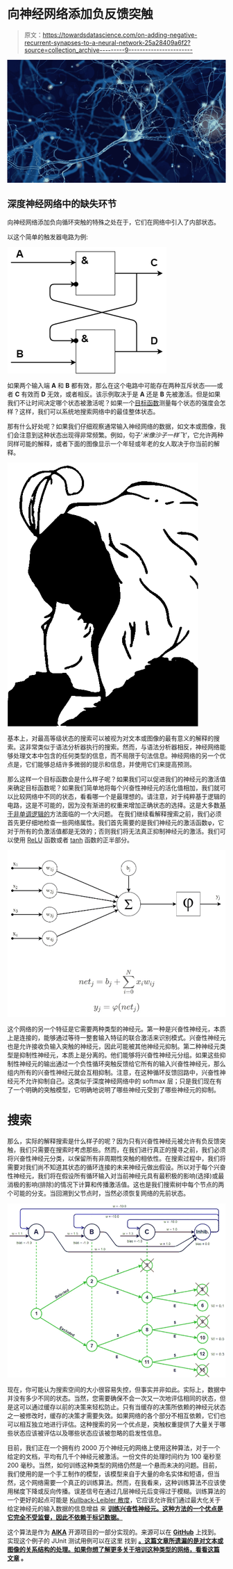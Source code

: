 # 向神经网络添加负反馈突触

> 原文：<https://towardsdatascience.com/on-adding-negative-recurrent-synapses-to-a-neural-network-25a28409a6f2?source=collection_archive---------9----------------------->

![](img/4d1469cd33f2e925c8784dc8eb425fed.png)

## **深度神经网络中的缺失环节**

向神经网络添加负向循环突触的特殊之处在于，它们在网络中引入了内部状态。

以这个简单的触发器电路为例:

![](img/cd77d88cd3fa8455f8e022c0c69c4a49.png)

如果两个输入端 **A** 和 **B** 都有效，那么在这个电路中可能存在两种互斥状态——或者 **C** 有效而 **D** 无效，或者相反。该示例取决于是 **A** 还是 **B** 先被激活。但是如果我们不让时间决定哪个状态被激活呢？如果一个[目标函数](https://en.wikipedia.org/wiki/Loss_function)测量每个状态的强度会怎样？这样，我们可以系统地搜索网络中的最佳整体状态。

那有什么好处呢？如果我们仔细观察通常输入神经网络的数据，如文本或图像，我们会注意到这种状态出现得非常频繁。例如，句子'*米像沙子一样飞'*，它允许两种同样可能的解释，或者下面的图像显示一个年轻或年老的女人取决于你当前的解释。

![](img/dba39d07d6ffaed98fb2636a2941d37a.png)

基本上，对最高等级状态的搜索可以被视为对文本或图像的最有意义的解释的搜索。这非常类似于语法分析器执行的搜索。然而，与语法分析器相反，神经网络能够处理文本中包含的任何类型的信息，而不局限于句法信息。神经网络的另一个优点是，它们能够总结许多微弱的提示和信息，并使用它们来提高预测。

那么这样一个目标函数会是什么样子呢？如果我们可以促进我们的神经元的激活值来确定目标函数呢？如果我们简单地将每个兴奋性神经元的活化值相加，我们就可以比较网络中不同的状态，看看哪一个是最理想的。请注意，对于纯粹基于逻辑的电路，这是不可能的，因为没有渐进的权重来增加正确状态的选择。这是大多数[基于非单调逻辑的](http://www.informatik.uni-leipzig.de/~brewka/papers/NMchapter.pdf)方法面临的一个大问题。
在我们继续看解释搜索之前，我们必须首先更仔细地检查一些网络属性。我们首先需要的是我们神经元的激活函数φ，它对于所有的负激活值都是无效的；否则我们将无法真正抑制神经元的激活。我们可以使用 [ReLU](https://en.wikipedia.org/wiki/Rectifier_(neural_networks)) 函数或者 [tanh](https://en.wikipedia.org/wiki/Hyperbolic_function#Hyperbolic_tangent) 函数的正半部分。

![](img/13a617224271a970f3377b258244e306.png)

这个网络的另一个特征是它需要两种类型的神经元。第一种是兴奋性神经元，本质上是连接的，能够通过等待一整套输入特征的联合激活来识别模式。兴奋性神经元也是允许接收负输入突触的神经元，因此可能被其他神经元抑制。第二种神经元类型是抑制性神经元，本质上是分离的。他们能够将兴奋性神经元分组。如果这些抑制性神经元的输出通过一个负性循环突触反馈给它所有的输入兴奋性神经元，那么组内所有的兴奋性神经元就会互相抑制。注意，在这种循环反馈回路中，兴奋性神经元不允许抑制自己。这类似于深度神经网络中的 softmax 层；只是我们现在有了一个明确的突触模型，它明确地说明了哪些神经元受到了哪些神经元的抑制。

# 搜索

那么，实际的解释搜索是什么样子的呢？因为只有兴奋性神经元被允许有负反馈突触，我们只需要在搜索时考虑那些。然而，在我们进行真正的搜寻之前，我们必须将兴奋性神经元分类，以保留所有非周期性突触的相依性。在搜索过程中，我们将需要对我们尚不知道其状态的循环连接的未来神经元做出假设。所以对于每个兴奋性神经元，我们将在假设所有循环输入对当前神经元具有最积极的影响(选择)或最消极的影响(排除)的情况下计算和传播激活值。这也是我们搜索树中每个节点的两个可能的分支。当回溯到父节点时，当然必须恢复网络的先前状态。

![](img/497e63a0f9295e660e4fdb775076f6fc.png)

现在，你可能认为搜索空间的大小很容易失控，但事实并非如此。实际上，数据中并没有多少不同的状态。当然，您需要确保不会一次又一次地评估相同的状态，但是这可以通过缓存以前的决策来轻松防止。只有当缓存的决策所依赖的神经元状态之一被修改时，缓存的决策才需要失效。如果网络的各个部分不相互依赖，它们也可以相互独立地进行评估。这种搜索的另一个优点是，突触权重提供了大量关于哪些状态应该被评估以及哪些状态应该被忽略的启发性信息。

目前，我们正在一个拥有约 2000 万个神经元的网络上使用这种算法，对于一个给定的文档，平均有几千个神经元被激活。一份文件的处理时间约为 100 毫秒至 200 毫秒。当然，如何训练这种类型的网络仍然是一个悬而未决的问题。目前，我们使用的是一个手工制作的模型，该模型来自于大量的命名实体和短语，但当然，这个网络需要一个真正的训练算法。然而，在我看来，这种训练算法不应该使用梯度下降或反向传播。误差信号在通过几层神经元后变得过于模糊。训练算法的一个更好的起点可能是 [Kullback-Leibler 散度](https://en.wikipedia.org/wiki/Kullback%E2%80%93Leibler_divergence)，它应该允许我们通过最大化关于给定神经元的输入数据的信息增益 来 [**训练兴奋性神经元。这种方法的一个优点是它完全不受监督，因此不依赖于标记数据。**](/using-information-gain-for-the-unsupervised-training-of-excitatory-neurons-e069eb90245b)

这个算法是作为 [**AIKA**](http://aika.network) 开源项目的一部分实现的。来源可以在 [**GitHub**](https://github.com/aika-algorithm/aika) 上找到。实现这个例子的 JUnit 测试用例可以在这里 找到 [**。这篇文章所遗漏的是对文本或图像的关系结构的处理。如果你想了解更多关于培训这种类型的网络，看看这篇**](https://github.com/aika-algorithm/aika/blob/master/src/test/java/network/aika/network/MutualExclusionTest.java) **[**文章**](/using-meta-neurons-to-learn-facts-from-a-single-training-example-781ca0b7424d) 。**